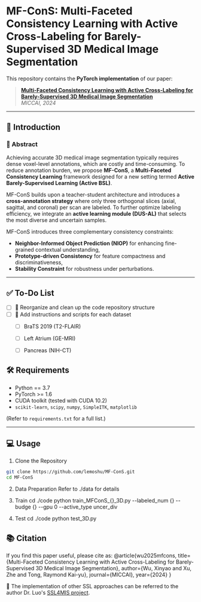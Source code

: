 # MF-ConS: Multi-Faceted Consistency Learning with Active Cross-Labeling for Barely-Supervised 3D Medical Image Segmentation

This repository contains the **PyTorch implementation** of our paper:

> **[Multi-Faceted Consistency Learning with Active Cross-Labeling for Barely-Supervised 3D Medical Image Segmentation]()**  
> *MICCAI, 2024*

---

## 🧠 Introduction

### 📄 Abstract

Achieving accurate 3D medical image segmentation typically requires dense voxel-level annotations, which are costly and time-consuming. To reduce annotation burden, we propose **MF-ConS**, a **Multi-Faceted Consistency Learning** framework designed for a new setting termed **Active Barely-Supervised Learning (Active BSL)**.

MF-ConS builds upon a teacher-student architecture and introduces a **cross-annotation strategy** where only three orthogonal slices (axial, sagittal, and coronal) per scan are labeled. To further optimize labeling efficiency, we integrate an **active learning module (DUS-AL)** that selects the most diverse and uncertain samples.

MF-ConS introduces three complementary consistency constraints:
- **Neighbor-Informed Object Prediction (NIOP)** for enhancing fine-grained contextual understanding,
- **Prototype-driven Consistency** for feature compactness and discriminativeness,
- **Stability Constraint** for robustness under perturbations.

---

## ✅ To-Do List

- [ ] 🔧 Reorganize and clean up the code repository structure  
- [ ] 📂 Add instructions and scripts for each dataset
  - [ ] BraTS 2019 (T2-FLAIR)
  - [ ] Left Atrium (GE-MRI)
  - [ ] Pancreas (NIH-CT)


## 🛠 Requirements

- Python == 3.7  
- PyTorch >= 1.6  
- CUDA toolkit (tested with CUDA 10.2)  
- `scikit-learn`, `scipy`, `numpy`, `SimpleITK`, `matplotlib`

(Refer to `requirements.txt` for a full list.)

---

## 💻 Usage

1. Clone the Repository

```bash
git clone https://github.com/lemoshu/MF-ConS.git
cd MF-ConS
```


2. Data Preparation
Refer to ./data for details


3. Train
cd ./code
python train_MFConS_{}_3D.py --labeled_num {} --budge {} --gpu 0 --active_type uncer_div


4. Test 
cd ./code
python test_3D.py


## :books: Citation

If you find this paper useful, please cite as:
@article{wu2025mfcons,
  title={Multi-Faceted Consistency Learning with Active Cross-Labeling for Barely-Supervised 3D Medical Image Segmentation},
  author={Wu, Xinyao and Xu, Zhe and Tong, Raymond Kai-yu},
  journal={MICCAI},
  year={2024}
}

:beers: The implementation of other SSL approaches can be referred to the author Dr. Luo's [SSL4MIS project](https://github.com/HiLab-git/SSL4MIS).
